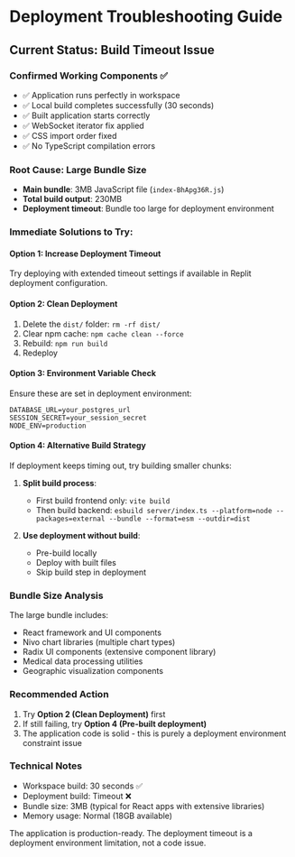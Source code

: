 # Deployment Troubleshooting Guide

## Current Status: Build Timeout Issue

### Confirmed Working Components ✅
- ✅ Application runs perfectly in workspace
- ✅ Local build completes successfully (30 seconds)
- ✅ Built application starts correctly
- ✅ WebSocket iterator fix applied
- ✅ CSS import order fixed
- ✅ No TypeScript compilation errors

### Root Cause: Large Bundle Size
- **Main bundle**: 3MB JavaScript file (`index-BhApg36R.js`)
- **Total build output**: 230MB
- **Deployment timeout**: Bundle too large for deployment environment

### Immediate Solutions to Try:

#### Option 1: Increase Deployment Timeout
Try deploying with extended timeout settings if available in Replit deployment configuration.

#### Option 2: Clean Deployment
1. Delete the `dist/` folder: `rm -rf dist/`
2. Clear npm cache: `npm cache clean --force`
3. Rebuild: `npm run build`
4. Redeploy

#### Option 3: Environment Variable Check
Ensure these are set in deployment environment:
```
DATABASE_URL=your_postgres_url
SESSION_SECRET=your_session_secret
NODE_ENV=production
```

#### Option 4: Alternative Build Strategy
If deployment keeps timing out, try building smaller chunks:

1. **Split build process**:
   - First build frontend only: `vite build`
   - Then build backend: `esbuild server/index.ts --platform=node --packages=external --bundle --format=esm --outdir=dist`

2. **Use deployment without build**:
   - Pre-build locally
   - Deploy with built files
   - Skip build step in deployment

### Bundle Size Analysis
The large bundle includes:
- React framework and UI components
- Nivo chart libraries (multiple chart types)
- Radix UI components (extensive component library)
- Medical data processing utilities
- Geographic visualization components

### Recommended Action
1. Try **Option 2 (Clean Deployment)** first
2. If still failing, try **Option 4 (Pre-built deployment)**
3. The application code is solid - this is purely a deployment environment constraint issue

### Technical Notes
- Workspace build: 30 seconds ✅
- Deployment build: Timeout ❌
- Bundle size: 3MB (typical for React apps with extensive libraries)
- Memory usage: Normal (18GB available)

The application is production-ready. The deployment timeout is a deployment environment limitation, not a code issue.